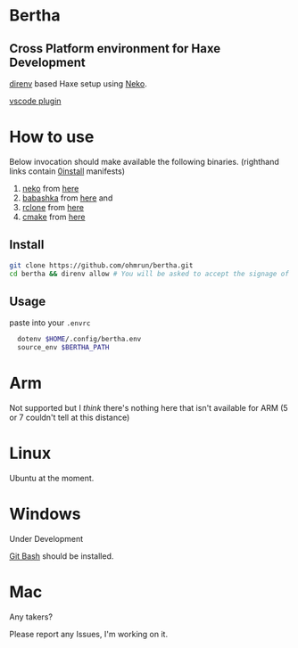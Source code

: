 # Bertha

## Cross Platform environment for Haxe Development

[direnv](direnv.net) based Haxe setup using [Neko](https://nekovm.org/).

[vscode plugin](https://github.com/direnv/direnv-vscode)

# How to use

Below invocation should make available the following binaries. (righthand links contain [0install](0install.net) manifests)

1) [neko](nekovm.org) from [here](https://github.com/ohmrun/0install_neko)   
2) [babashka](babashka.org) from [here](https://github.com/ohmrun/0install_babashka) and  
3) [rclone](rclone.org)   from [here](https://github.com/ohmrun/0install_rclone)   
4) [cmake](https://cmake.org/) from [here](http://afb.users.sourceforge.net/zero-install/interfaces/cmake.xml)



## Install
```bash
git clone https://github.com/ohmrun/bertha.git
cd bertha && direnv allow # You will be asked to accept the signage of the certificates, see above links
```

## Usage

paste into your `.envrc`

```bash
  dotenv $HOME/.config/bertha.env
  source_env $BERTHA_PATH
```

# Arm
  Not supported but I *think* there's nothing here that isn't available for ARM (5 or 7 couldn't tell at this distance)

# Linux 
  Ubuntu at the moment.
  
# Windows 

  Under Development
  
  [Git Bash](https://gitforwindows.org/) should be installed.

# Mac
  
  Any takers? 
  
Please report any Issues, I'm working on it.

